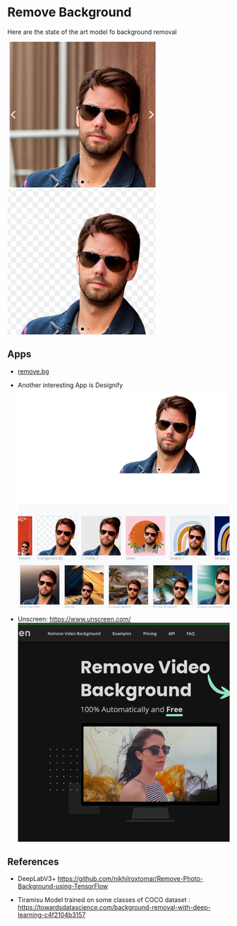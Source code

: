 # Remove Background

Here are the state of the art model fo background removal

![](images/image_image1.png)
![](images/image_image2.png)

## Apps

- [remove.bg](images/https://remove.bg)

- Another interesting App is Designify
  ![](images/image_example.png)

- Unscreen: https://www.unscreen.com/
  ![](images/image_image.png)

## References

- DeepLabV3+ https://github.com/nikhilroxtomar/Remove-Photo-Background-using-TensorFlow

- Tiramisu Model trained on some classes of COCO dataset : https://towardsdatascience.com/background-removal-with-deep-learning-c4f2104b3157
